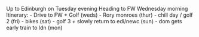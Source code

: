 Up to Edinburgh on Tuesday evening
Heading to FW Wednesday morning
Itinerary:
    - Drive to FW + Golf (weds)
    - Rory monroes (thur)
    - chill day / golf 2 (fri)
    - bikes (sat)
    - golf 3 + slowly return to edi/newc (sun)
    - dom gets early train to ldn (mon)